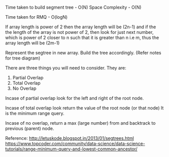 Time taken to build segment tree - O(N)
Space Complexity - O(N)

Time taken for RMQ - O(logN)

If array length is power of 2 then the array length will be (2n-1) and if the the length of the array is not power of 2, then look for just next number, which is power of 2 closer to n such that it is greater than n i.e m, thus the array length will be (2m-1)

Represent the segtree in new array. Build the tree accordingly. (Refer notes for tree diagram)

There are three things you will need to consider.
They are:

1. Partial Overlap
2. Total Overlap
3. No Overlap

Incase of partial overlap look for the left and right of the root node.

Incase of total overlap look return the value of the root node (or that node) It is the minimum range query.

Incase of no overlap, return a max (large number) from and backtrack to previous (parent) node.

Reference: http://letuskode.blogspot.in/2013/01/segtrees.html
https://www.topcoder.com/community/data-science/data-science-tutorials/range-minimum-query-and-lowest-common-ancestor/
